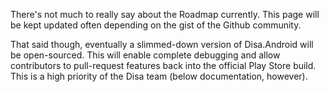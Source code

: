 There's not much to really say about the Roadmap currently. This page will be kept updated often depending on the gist of the Github community.

That said though, eventually a slimmed-down version of Disa.Android will be open-sourced. This will enable complete debugging and allow contributors to pull-request features back into the official Play Store build. This is a high priority of the Disa team (below documentation, however).